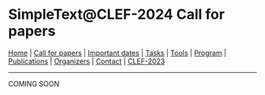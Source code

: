 # SimpleText@CLEF-2024 Call for papers

[Home](./) | [Call for papers](en/CFP.md) | [Important dates](./dates) | [Tasks](./tasks)  | [Tools](./tools) | 
[Program](./program) | [Publications](./publications) | [Organizers](./organizers) | [Contact](./contact) | [CLEF-2023](https://simpletext-project.com/2023/clef/)

---

COMING SOON
